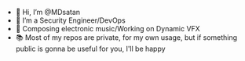 - 👋 Hi, I’m @MDsatan
- 🫡 I’m a Security Engineer/DevOps
- 🎵 Composing electronic music/Working on Dynamic VFX
- 📚 Most of my repos are private, for my own usage, but if something public is gonna be useful for you, I'll be happy


<!---
MDsatan/MDsatan is a ✨ DUMB AF ✨ repository because its `README.md` (this file) appears on your GitHub profile.
You can click the Preview link to take a look at your changes.
--->
